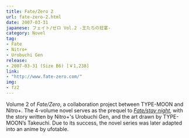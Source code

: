 ```yaml
---
title: Fate/Zero 2
url: fate-zero-2.html
date: 2007-03-31
japanese: フェイト/ゼロ Vol.2 -王たちの狂宴-
category: Novel
tag:
- Fate
- Nitro+
- Urobuchi Gen
release:
- 2007-03-31 (Size B6) [￥1,238]
link:
- "http://www.fate-zero.com/"
img:
- fz2
---
```


Volume 2 of *Fate/Zero*, a collaboration project between TYPE-MOON and Nitro+. The 4-volume novel serves as the prequel to [*Fate/stay night*](fate-stay-night.html), with the story written by Nitro+'s Urobuchi Gen, and the art drawn by TYPE-MOON’s Takeuchi. Due to its success, the novel series was later adapted into an anime by ufotable.